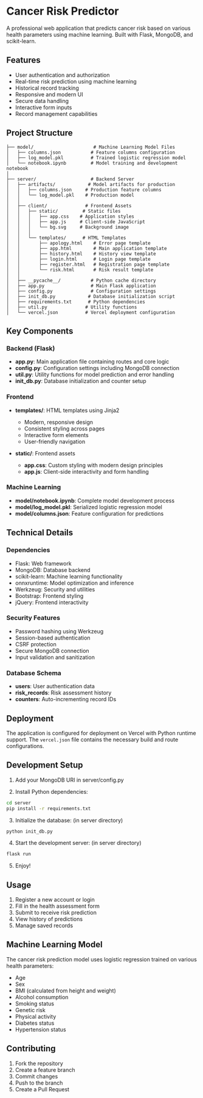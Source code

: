 # Cancer Risk Predictor

A professional web application that predicts cancer risk based on various health parameters using machine learning. Built with Flask, MongoDB, and scikit-learn.

## Features

- User authentication and authorization
- Real-time risk prediction using machine learning
- Historical record tracking
- Responsive and modern UI
- Secure data handling
- Interactive form inputs
- Record management capabilities

## Project Structure

```
├── model/                      # Machine Learning Model Files
│   ├── columns.json           # Feature columns configuration
│   ├── log_model.pkl          # Trained logistic regression model
│   └── notebook.ipynb         # Model training and development notebook
│
├── server/                    # Backend Server
│   ├── artifacts/            # Model artifacts for production
│   │   ├── columns.json     # Production feature columns
│   │   └── log_model.pkl    # Production model
│   │
│   ├── client/              # Frontend Assets
│   │   ├── static/         # Static files
│   │   │   ├── app.css    # Application styles
│   │   │   ├── app.js     # Client-side JavaScript
│   │   │   └── bg.svg     # Background image
│   │   │
│   │   └── templates/      # HTML Templates
│   │       ├── apology.html    # Error page template
│   │       ├── app.html        # Main application template
│   │       ├── history.html    # History view template
│   │       ├── login.html      # Login page template
│   │       ├── register.html   # Registration page template
│   │       └── risk.html       # Risk result template
│   │
│   ├── __pycache__/           # Python cache directory
│   ├── app.py                 # Main Flask application
│   ├── config.py              # Configuration settings
│   ├── init_db.py            # Database initialization script
│   ├── requirements.txt      # Python dependencies
│   ├── util.py              # Utility functions
│   └── vercel.json          # Vercel deployment configuration
```

## Key Components

### Backend (Flask)

- **app.py**: Main application file containing routes and core logic
- **config.py**: Configuration settings including MongoDB connection
- **util.py**: Utility functions for model prediction and error handling
- **init_db.py**: Database initialization and counter setup

### Frontend

- **templates/**: HTML templates using Jinja2

  - Modern, responsive design
  - Consistent styling across pages
  - Interactive form elements
  - User-friendly navigation

- **static/**: Frontend assets
  - **app.css**: Custom styling with modern design principles
  - **app.js**: Client-side interactivity and form handling

### Machine Learning

- **model/notebook.ipynb**: Complete model development process
- **model/log_model.pkl**: Serialized logistic regression model
- **model/columns.json**: Feature configuration for predictions

## Technical Details

### Dependencies

- Flask: Web framework
- MongoDB: Database backend
- scikit-learn: Machine learning functionality
- onnxruntime: Model optimization and inference
- Werkzeug: Security and utilities
- Bootstrap: Frontend styling
- jQuery: Frontend interactivity

### Security Features

- Password hashing using Werkzeug
- Session-based authentication
- CSRF protection
- Secure MongoDB connection
- Input validation and sanitization

### Database Schema

- **users**: User authentication data
- **risk_records**: Risk assessment history
- **counters**: Auto-incrementing record IDs

## Deployment

The application is configured for deployment on Vercel with Python runtime support. The `vercel.json` file contains the necessary build and route configurations.

## Development Setup

1. Add your MongoDB URI in server/config.py

2. Install Python dependencies:

```bash
cd server
pip install -r requirements.txt
```

3. Initialize the database: (in server directory)

```bash
python init_db.py
```

4. Start the development server: (in server directory)

```bash
flask run
```

5. Enjoy!

## Usage

1. Register a new account or login
2. Fill in the health assessment form
3. Submit to receive risk prediction
4. View history of predictions
5. Manage saved records

## Machine Learning Model

The cancer risk prediction model uses logistic regression trained on various health parameters:

- Age
- Sex
- BMI (calculated from height and weight)
- Alcohol consumption
- Smoking status
- Genetic risk
- Physical activity
- Diabetes status
- Hypertension status

## Contributing

1. Fork the repository
2. Create a feature branch
3. Commit changes
4. Push to the branch
5. Create a Pull Request
